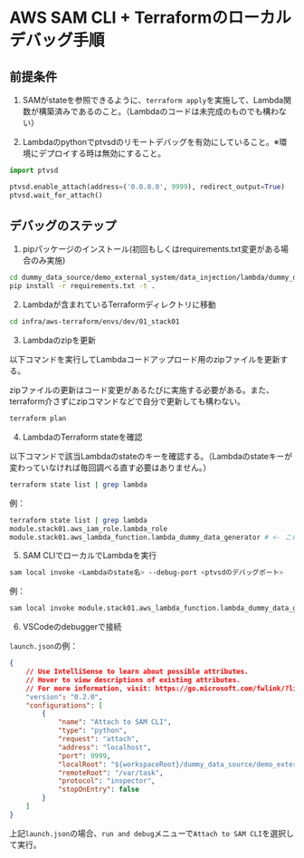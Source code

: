 # AWS SAM CLI + Terraformのローカルデバッグ手順

## 前提条件

1. SAMがstateを参照できるように、`terraform apply`を実施して、Lambda関数が構築済みであるのこと。（Lambdaのコードは未完成のものでも構わない）

2. Lambdaのpythonでptvsdのリモートデバッグを有効にしていること。※環境にデプロイする時は無効にすること。

```python
import ptvsd

ptvsd.enable_attach(address=('0.0.0.0', 9999), redirect_output=True)
ptvsd.wait_for_attach()
```



## デバッグのステップ

1. pipパッケージのインストール(初回もしくはrequirements.txt変更がある場合のみ実施)

```bash
cd dummy_data_source/demo_external_system/data_injection/lambda/dummy_data_injector/src
pip install -r requirements.txt -t .
```

2. Lambdaが含まれているTerraformディレクトリに移動

```bash
cd infra/aws-terraform/envs/dev/01_stack01
```

3. Lambdaのzipを更新

以下コマンドを実行してLambdaコードアップロード用のzipファイルを更新する。

zipファイルの更新はコード変更があるたびに実施する必要がある。また、terraform介さずにzipコマンドなどで自分で更新しても構わない。


```bash
terraform plan
```


4. LambdaのTerraform stateを確認

以下コマンドで該当Lambdaのstateのキーを確認する。（Lambdaのstateキーが変わっていなければ毎回調べる直す必要はありません。）

```bash
terraform state list | grep lambda
```

例：

```bash
terraform state list | grep lambda
module.stack01.aws_iam_role.lambda_role
module.stack01.aws_lambda_function.lambda_dummy_data_generator # <- これが該当 
```

5. SAM CLIでローカルでLambdaを実行

```bash
sam local invoke <Lambdaのstate名> --debug-port <ptvsdのデバッグポート>
``` 

例：
```bash
sam local invoke module.stack01.aws_lambda_function.lambda_dummy_data_generator --debug-port 9999
```

6. VSCodeのdebuggerで接続

`launch.json`の例：

```json
{
    // Use IntelliSense to learn about possible attributes.
    // Hover to view descriptions of existing attributes.
    // For more information, visit: https://go.microsoft.com/fwlink/?linkid=830387
    "version": "0.2.0",
    "configurations": [
        {
            "name": "Attach to SAM CLI",
            "type": "python",
            "request": "attach",
            "address": "localhost",
            "port": 9999,
            "localRoot": "${workspaceRoot}/dummy_data_source/demo_external_system/data_injection/lambda/dummy_data_injector/src",
            "remoteRoot": "/var/task",
            "protocol": "inspector",
            "stopOnEntry": false
        }
    ]
}
```

上記`launch.json`の場合、`run and debug`メニューで`Attach to SAM CLI`を選択して実行。